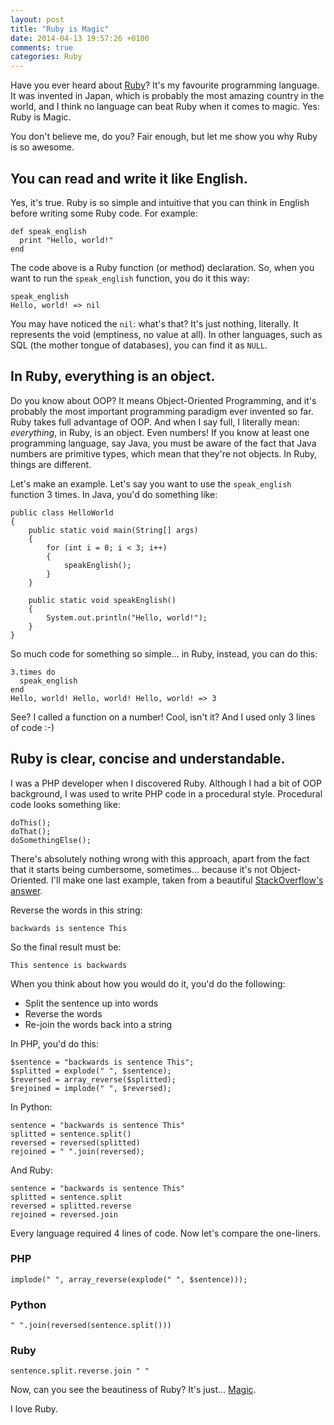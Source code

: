```yaml
---
layout: post
title: "Ruby is Magic"
date: 2014-04-13 19:57:26 +0100
comments: true
categories: Ruby
---
```

Have you ever heard about [Ruby](http://ruby-lang.org/)? It's my favourite programming language. It was invented in Japan, which is probably the most amazing country in the world, and I think no language can beat Ruby when it comes to magic. Yes: Ruby is Magic.

You don't believe me, do you? Fair enough, but let me show you why Ruby is so awesome.

## You can read and write it like English.

Yes, it's true. Ruby is so simple and intuitive that you can think in English before writing some Ruby code. For example:

    def speak_english
      print "Hello, world!"
    end

The code above is a Ruby function (or method) declaration. So, when you want to run the `speak_english` function, you do it this way:

    speak_english
    Hello, world! => nil

You may have noticed the `nil`: what's that? It's just nothing, literally. It represents the void (emptiness, no value at all). In other languages, such as SQL (the mother tongue of databases), you can find it as `NULL`.

## In Ruby, everything is an object.

Do you know about OOP? It means Object-Oriented Programming, and it's probably the most important programming paradigm ever invented so far. Ruby takes full advantage of OOP. And when I say full, I literally mean: *everything*, in Ruby, is an object. Even numbers! If you know at least one programming language, say Java, you must be aware of the fact that Java numbers are primitive types, which mean that they're not objects. In Ruby, things are different.

Let's make an example. Let's say you want to use the `speak_english` function 3 times. In Java, you'd do something like:

    public class HelloWorld
    {
        public static void main(String[] args)
        {
            for (int i = 0; i < 3; i++)
            {
                speakEnglish();
            }
        }

        public static void speakEnglish()
        {
            System.out.println("Hello, world!");
        }
    }

So much code for something so simple... in Ruby, instead, you can do this:

    3.times do
      speak_english
    end
    Hello, world! Hello, world! Hello, world! => 3

See? I called a function on a number! Cool, isn't it? And I used only 3 lines of code :-)

## Ruby is clear, concise and understandable.

I was a PHP developer when I discovered Ruby. Although I had a bit of OOP background, I was used to write PHP code in a procedural style. Procedural code looks something like:

    doThis();
    doThat();
    doSomethingElse();

There's absolutely nothing wrong with this approach, apart from the fact that it starts being cumbersome, sometimes... because it's not Object-Oriented. I'll make one last example, taken from a beautiful [StackOverflow's answer](https://stackoverflow.com/questions/1113611/what-does-ruby-have-that-python-doesnt-and-vice-versa#answer-4102608).

Reverse the words in this string:

    backwards is sentence This

So the final result must be:

    This sentence is backwards

When you think about how you would do it, you'd do the following:

- Split the sentence up into words
- Reverse the words
- Re-join the words back into a string

In PHP, you'd do this:

    $sentence = "backwards is sentence This";
    $splitted = explode(" ", $sentence);
    $reversed = array_reverse($splitted);
    $rejoined = implode(" ", $reversed);

In Python:

    sentence = "backwards is sentence This"
    splitted = sentence.split()
    reversed = reversed(splitted)
    rejoined = " ".join(reversed);

And Ruby:

    sentence = "backwards is sentence This"
    splitted = sentence.split
    reversed = splitted.reverse
    rejoined = reversed.join

Every language required 4 lines of code. Now let's compare the one-liners.

### PHP

    implode(" ", array_reverse(explode(" ", $sentence)));

### Python

    " ".join(reversed(sentence.split()))

### Ruby

    sentence.split.reverse.join " "

Now, can you see the beautiness of Ruby? It's just... [Magic](https://www.youtube.com/watch?v=UzH0o3X0oB0).

I love Ruby.
